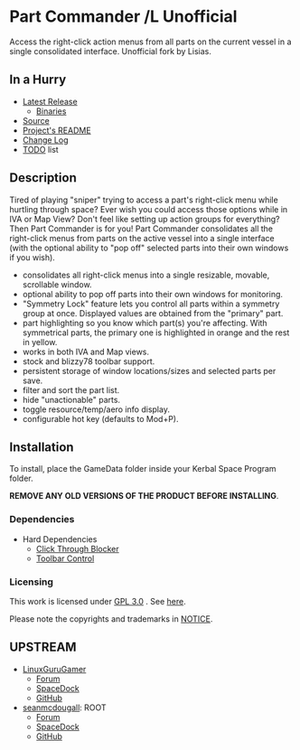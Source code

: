 # Part Commander /L Unofficial

Access the right-click action menus from all parts on the current vessel in a single consolidated interface. Unofficial fork by Lisias.


## In a Hurry

* [Latest Release](https://github.com/net-lisias-kspu/PartCommander/releases)
	+ [Binaries](https://github.com/net-lisias-kspu/PartCommander/tree/Archive)
* [Source](https://github.com/net-lisias-kspu/PartCommander)
* [Project's README](https://github.com/net-lisias-kspu/PartCommander/blob/master/README.md)
* [Change Log](./CHANGE_LOG.md)
* [TODO](./TODO.md) list


## Description

Tired of playing "sniper" trying to access a part's right-click menu while hurtling through space? Ever wish you could access those options while in IVA or Map View? Don't feel like setting up action groups for everything? Then Part Commander is for you! Part Commander consolidates all the right-click menus from parts on the active vessel into a single interface (with the optional ability to "pop off" selected parts into their own windows if you wish).

* consolidates all right-click menus into a single resizable, movable, scrollable window.
* optional ability to pop off parts into their own windows for monitoring.
* "Symmetry Lock﻿" feature lets you control all parts within a symmetry group at once. Displayed values are obtained from the "primary" part.
* part highlighting so you know which part(s) you're affecting. With symmetrical parts, the primary one is highlighted in orange and the rest in yellow.
* works in both IVA and Map views.
* stock and blizzy78 toolbar support.
* persistent storage of window locations/sizes and selected parts per save.
* filter and sort the part list.
* hide "unactionable" parts.
* toggle resource/temp/aero info display.
* configurable hot key (defaults to Mod+P).


## Installation

To install, place the GameData folder inside your Kerbal Space Program folder.

**REMOVE ANY OLD VERSIONS OF THE PRODUCT BEFORE INSTALLING**.

### Dependencies

<!-- * [KSP API Extensions/L](https://github.com/net-lisias-ksp/KSPAPIExtensions) 2.0 or later -->
* Hard Dependencies
	+ [Click Through Blocker](https://forum.kerbalspaceprogram.com/index.php?/topic/170747-141-click-through-blocker/)
	+ [Toolbar Control](https://github.com/net-lisias-kspu/ToolbarControl) 

### Licensing
This work is licensed under [GPL 3.0](https://www.gnu.org/licenses/gpl-3.0.en.html) . See [here](./LICENSE).

Please note the copyrights and trademarks in [NOTICE](./NOTICE).


## UPSTREAM

* [LinuxGuruGamer](https://forum.kerbalspaceprogram.com/index.php?/profile/129964-linuxgurugamer/)
	+ [Forum](https://forum.kerbalspaceprogram.com/index.php?/topic/150122-151-part-commander-continued-new-dependencies/)
	+ [SpaceDock](https://spacedock.info/mod/1004)
	+ [GitHub](https://github.com/linuxgurugamer/PartCommander)
* [seanmcdougall](https://forum.kerbalspaceprogram.com/index.php?/profile/143691-seanmcdougall/): ROOT
	+ [Forum](https://forum.kerbalspaceprogram.com/index.php?/topic/114902-112-part-commander-quick-access-to-part-right-click-action-menus-v111-may-6-2016/)
	+ [SpaceDock](https://spacedock.info/mod/615/Part%20Commander)
	+ [GitHub](https://github.com/seanmcdougall/PartCommander)
